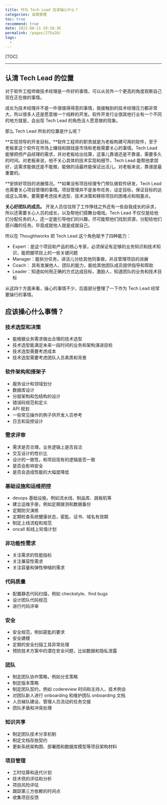 ```yaml
---
title: 作为 Tech Lead 应该操心什么？
categories: 自我管理
toc: true
recommend: true
date: 2021-08-11 19:18:36
permalink: /pages/275a28/
tags: 
  - 
---
```


<!--
主题：Tech Lead 能力模型
看点：作为 Tech Lead 该做什么？
解决问题：Tech Lead 执行
参考文章：
- 峰达的仓库 https://github.com/phodal/techlead
- 《什么是 Tech Lead》 https://www.phodal.com/blog/what-is-a-tech-lead/
- 58沈剑 https://mp.weixin.qq.com/s/69Pq54_xYjz9zhB5YsfTdA
- -->

[TOC]

------------



## 认清 Tech Lead 的位置

对于软件工程师做技术经理是一件好的事情，可以从另外一个更高的角度观察自己现在正在做的事情。

成长为技术经理并不是一件很值得得意的事情，我接触到的技术经理压力都非常大，所以很多人还是愿意做一个纯粹的开发。软件开发行业很其他行业有一个不同的地方就是，会出现 Tech Lead 的角色没人愿意做的现象。

那么 Tech Lead 所处的位置是什么呢？

**实现领导的开发目标。**软件工程师的职责就是为老板构建可用的软件，至于老板拿这个软件在市场上赚钱和赔钱是市场和老板需要关心的事情。Tech Lead 能够把控产品经理的需求，并对老板给出估算，这事儿靠谱还是不靠谱，需要多久的时间。对老板来说，他不关心具体的技术实现和细节，Tech Lead 能帮他拿捏好，这需求能做还是不能做，能做的话最终能保证出活儿。对老板来说，靠谱是最重要的。

**安排好项目的进展情况。**如果没有项目经理专门带队做软件研发，Tech Lead 也需要关心项目管理的事情。项目管理并不是发布任务，设定目标，保证目标的达成这么简单。要需要考虑技术选型、技术决策和移除项目的困难点和阻塞点。

**关心好团队的成员。** 开发人员往往除了工作挣钱之外还有一些自我成长的诉求，所以还需要关心人员的成长，以及帮他们搭舞台唱戏。Tech Lead 不仅仅是给他们分配任务的人，还一定能引导他们的兴趣，尽可能帮他们找到资源，分配给他们感兴趣的任务。毕竟成就他人就是成就自己。



所以在 Thoughtworks 把 Tech Lead 这个角色赋予了四种能力：

- Expert：是这个项目和产品的核心专家，必须保证有足够的业务知识和技术知识，能把握项目上的一些关键问题
- Manager：能拆分任务，讲活儿分给其他同事做，并且管理项目的进展
- Coach： 具有发展他人、团队的能力，能给其他团队成员提供指导和帮助
- Leader：知道如何用正确的方式达成目标，激励人，知道团队的业务和技术目标



从这四个方面来看，操心的事情不少，后面部分整理了一下作为 Tech Lead 经常要操行的事情。



## 应该操心什么事情？

### 技术选型和决策

- 能根据业务需求做出合理的技术选型
- 技术选型能满足未来一段时间的业务和架构演进目标
- 技术选型需要考虑成本
- 技术选型需要考虑团队人员素质和背景

### 软件架构和搭架子

- 服务设计和领域划分
- 数据库设计
- 分层架构和包结构的设计
- 错误码规范和定义
- API 规划
- 一些常见操作的例子供开发人员参考
- 日志和监控设计

### 需求评审

- 需求是否合理，业务逻辑上是否自洽
- 交互设计的性价比
- 设计的一致性，和项目现有的逻辑是否一致
- 是否会影响安全
- 是否会造成性能的大幅度降低

### 基础设施和运维把控

- devops 基础设施，例如流水线、制品库、跳板机等
- 建立运维手册，例如定期拨测和数据备份
- 定期防灾演练
- 定期检查系统健康状态，密匙、证书、域名有效期
- 制定上线流程和规范
- oncall 和线上轮值计划

### 非功能性需求

- 关注需求的性能指标
- 关注兼容性需求
- 关注容量和弹性伸缩的需求

### 代码质量

- 配置静态代码扫描，例如 checkstyle、find bugs
- 设计团队代码规范
- 进行代码评审

### 安全

- 安全规范，例如密匙的要求
- 安全建模
- 定期的安全扫描工具异常处理
- 预防技术方案中的潜在安全问题，比如数据和隐私泄露

### 团队

- 制定团队协作策略，例如分支策略
- 制定版本策略
- 制定团队契约，例如 codereview 时间和主持人、技术例会
- 对团队新人进行 onboarding 和维护团队 onboarding 文档
- 人员梯队建设、管理人员流动的任务交接
- 团队矛盾和冲突处理

### 知识共享

- 制定团队技术分享机制
- 制定文档存放契约
- 更新系统架构图、部署图和数据库模型等项目架构材料

### 项目管理

- 工时估算和迭代计划
- 技术债的评估和分析
- 项目风险评估
- 跟踪第三方依赖的时间点
- 收集项目反馈











